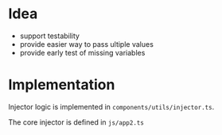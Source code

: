 # Idea

+ support testability
+ provide easier way to pass ultiple values
+ provide early test of missing variables

# Implementation

Injector logic is implemented in `components/utils/injector.ts`.

The core injector is defined in `js/app2.ts`
